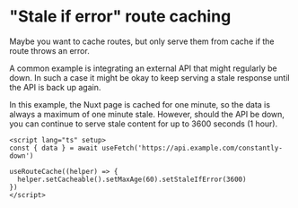 # "Stale if error" route caching

Maybe you want to cache routes, but only serve them from cache if the route
throws an error.

A common example is integrating an external API that might regularly be down. In
such a case it might be okay to keep serving a stale response until the API is
back up again.

In this example, the Nuxt page is cached for one minute, so the data is always a
maximum of one minute stale. However, should the API be down, you can continue
to serve stale content for up to 3600 seconds (1 hour).

```vue
<script lang="ts" setup>
const { data } = await useFetch('https://api.example.com/constantly-down')

useRouteCache((helper) => {
  helper.setCacheable().setMaxAge(60).setStaleIfError(3600)
})
</script>
```
